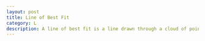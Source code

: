 ```yaml
---
layout: post
title: Line of Best Fit
category: L
description: A line of best fit is a line drawn through a cloud of points that best respresents the relationship between the points and is used in a variety of analyses, including regression.
---
```



